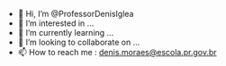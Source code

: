 - 👋 Hi, I’m @ProfessorDenisIglea
- 👀 I’m interested in ...
- 🌱 I’m currently learning ...
- 💞️ I’m looking to collaborate on ...
- 📫 How to reach me : denis.moraes@escola.pr.gov.br

<!---
ProfessorDenisIglea/ProfessorDenisIglea is a ✨ special ✨ repository because its `README.md` (this file) appears on your GitHub profile.
You can click the Preview link to take a look at your changes.
--->
